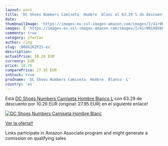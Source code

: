```yaml
---
layout: post
title: 'DC Shoes Numbers Camiseta  Hombre  Blanc al 63.29 % de descuento'
date: 
thumbnailImage: 'https://images-eu.ssl-images-amazon.com/images/I/41r0N18OX0L._SL200_.jpg'
images: [ 'https://images-eu.ssl-images-amazon.com/images/I/41r0N18OX0L._SL200_.jpg' ]
comments: true
category: ofertas
author: ring
slug: 'B00X2KZP2S-es'
description:
actualPrice: 10.26 EUR
currency: EUR
price: 10.26
comparePrice: 27.95 EUR
inStock: true
prodname: 'DC Shoes Numbers Camiseta  Hombre  Blanco  L'
country: 'es'
---
```


Está [DC Shoes Numbers Camiseta  Hombre  Blanco  L](https://www.amazon.es/dp/B00X2KZP2S/?tag=tolees-21) con 63.29 de descuento por 10.26 EUR (original: 27.95 EUR) en el siguiente enlace!

[![DC Shoes Numbers Camiseta  Hombre  Blanc](https://images-eu.ssl-images-amazon.com/images/I/41r0N18OX0L._SL200_.jpg)](https://www.amazon.es/dp/B00X2KZP2S/?tag=tolees-21)

[Ver la oferta!!](https://www.amazon.es/dp/B00X2KZP2S/?tag=tolees-21)

Links participate in Amazon Associate program and might generate a comission on qualifying sales


